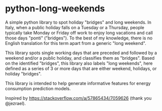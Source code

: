 # python-long-weekends
A simple python library to spot holiday "bridges" and long weekends.
In Italy, when a public holiday falls on a Tuesday or a Thursday, 
people typically take Monday or Friday off work to enjoy long vacations
and call those days "ponti" ("bridges").
To the best of my knowledge, there is no English translation for this term 
apart from a generic "long weekend".

This library spots single working days that are preceded
and followed by a weekend and/or a public holiday, and classifies them as "bridges". 
Based on the identified "bridges", this library also labels "long weekends", 
here defined as a series of 3 or more days that are either weekend, 
holidays, or holiday "bridges".

This library is intended to help generate informative features for 
energy consumption prediction models. 

Inspired by https://stackoverflow.com/a/57865434/7059626 (thank you @jezrael).
